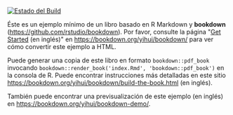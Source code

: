 [![Estado del Build](https://travis-ci.com/rstudio/bookdown-demo.svg?branch=master)](https://travis-ci.com/rstudio/bookdown-demo)

Éste es un ejemplo mínimo de un libro basado en R Markdown y **bookdown** (https://github.com/rstudio/bookdown). Por favor, consulte la página "[Get Started](https://bookdown.org/yihui/bookdown/get-started.html) (en inglés)" en https://bookdown.org/yihui/bookdown/ para ver cómo convertir este ejemplo a HTML.

Puede generar una copia de este libro en formato `bookdown::pdf_book` invocando `bookdown::render_book('index.Rmd', 'bookdown::pdf_book')` en la consola de R. Puede encontrar instrucciones más detalladas en este sitio https://bookdown.org/yihui/bookdown/build-the-book.html (en inglés).

También puede encontrar una previsualización de este ejemplo (en inglés) en https://bookdown.org/yihui/bookdown-demo/.
